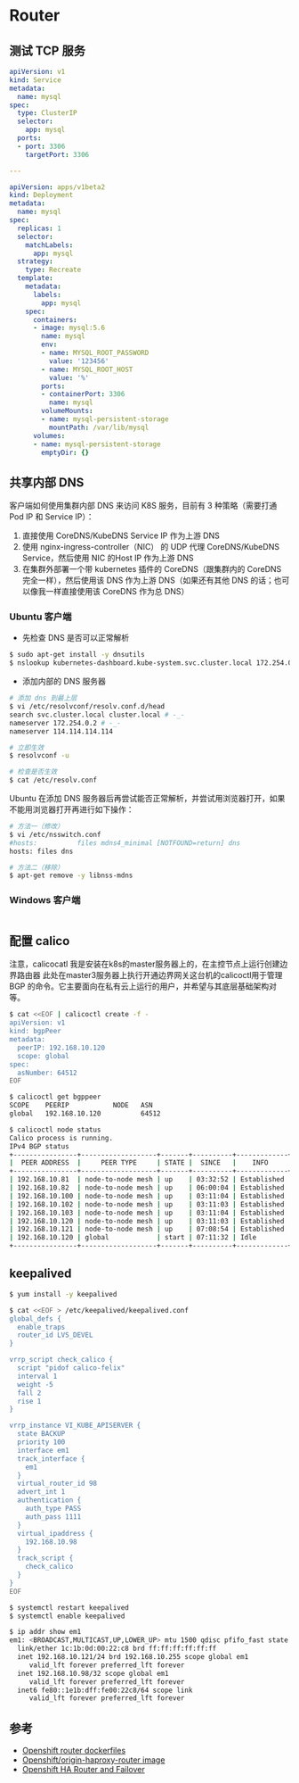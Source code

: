 # Router

## 测试 TCP 服务

```yaml
apiVersion: v1
kind: Service
metadata:
  name: mysql
spec:
  type: ClusterIP
  selector:
    app: mysql
  ports:
  - port: 3306
    targetPort: 3306

---

apiVersion: apps/v1beta2
kind: Deployment
metadata:
  name: mysql
spec:
  replicas: 1
  selector:
    matchLabels:
      app: mysql
  strategy:
    type: Recreate
  template:
    metadata:
      labels:
        app: mysql
    spec:
      containers:
      - image: mysql:5.6
        name: mysql
        env:
        - name: MYSQL_ROOT_PASSWORD
          value: '123456'
        - name: MYSQL_ROOT_HOST
          value: '%'
        ports:
        - containerPort: 3306
          name: mysql
        volumeMounts:
        - name: mysql-persistent-storage
          mountPath: /var/lib/mysql
      volumes:
      - name: mysql-persistent-storage
        emptyDir: {}
```

## 共享内部 DNS

客户端如何使用集群内部 DNS 来访问 K8S 服务，目前有 3 种策略（需要打通 Pod IP 和 Service IP）：

1. 直接使用 CoreDNS/KubeDNS Service IP 作为上游 DNS
2. 使用 nginx-ingress-controller（NIC） 的 UDP 代理 CoreDNS/KubeDNS Service，然后使用 NIC 的Host IP 作为上游 DNS
3. 在集群外部署一个带 kubernetes 插件的 CoreDNS（跟集群内的 CoreDNS 完全一样），然后使用该 DNS 作为上游 DNS（如果还有其他 DNS 的话；也可以像我一样直接使用该 CoreDNS 作为总 DNS）

### Ubuntu 客户端

* 先检查 DNS 是否可以正常解析

```bash
$ sudo apt-get install -y dnsutils
$ nslookup kubernetes-dashboard.kube-system.svc.cluster.local 172.254.0.2
```

* 添加内部的 DNS 服务器

```bash
# 添加 dns 到最上层
$ vi /etc/resolvconf/resolv.conf.d/head
search svc.cluster.local cluster.local # -_-
nameserver 172.254.0.2 # -_-
nameserver 114.114.114.114

# 立即生效
$ resolvconf -u

# 检查是否生效
$ cat /etc/resolv.conf
```

Ubuntu 在添加 DNS 服务器后再尝试能否正常解析，并尝试用浏览器打开，如果不能用浏览器打开再进行如下操作：

```bash
# 方法一（修改）
$ vi /etc/nsswitch.conf
#hosts:          files mdns4_minimal [NOTFOUND=return] dns
hosts: files dns

# 方法二（移除）
$ apt-get remove -y libnss-mdns
```

### Windows 客户端

```bash

```

## 配置 calico

注意，calicocatl 我是安装在k8s的master服务器上的，在主控节点上运行创建边界路由器
此处在master3服务器上执行开通边界网关这台机的calicoctl用于管理BGP 的命令。它主要面向在私有云上运行的用户，并希望与其底层基础架构对等。

```bash
$ cat <<EOF | calicoctl create -f -
apiVersion: v1
kind: bgpPeer
metadata:
  peerIP: 192.168.10.120
  scope: global
spec:
  asNumber: 64512
EOF

$ calicoctl get bgppeer
SCOPE    PEERIP           NODE   ASN
global   192.168.10.120          64512

$ calicoctl node status
Calico process is running.
IPv4 BGP status
+----------------+-------------------+-------+----------+-------------+
|  PEER ADDRESS  |     PEER TYPE     | STATE |  SINCE   |    INFO     |
+----------------+-------------------+-------+----------+-------------+
| 192.168.10.81  | node-to-node mesh | up    | 03:32:52 | Established |
| 192.168.10.82  | node-to-node mesh | up    | 06:00:04 | Established |
| 192.168.10.100 | node-to-node mesh | up    | 03:11:04 | Established |
| 192.168.10.102 | node-to-node mesh | up    | 03:11:03 | Established |
| 192.168.10.103 | node-to-node mesh | up    | 03:11:04 | Established |
| 192.168.10.120 | node-to-node mesh | up    | 03:11:03 | Established |
| 192.168.10.121 | node-to-node mesh | up    | 07:08:54 | Established |
| 192.168.10.120 | global            | start | 07:11:32 | Idle        |
+----------------+-------------------+-------+----------+-------------+
```

## keepalived

```bash
$ yum install -y keepalived
```

```bash
$ cat <<EOF > /etc/keepalived/keepalived.conf
global_defs {
  enable_traps
  router_id LVS_DEVEL
}

vrrp_script check_calico {
  script "pidof calico-felix"
  interval 1
  weight -5
  fall 2
  rise 1
}

vrrp_instance VI_KUBE_APISERVER {
  state BACKUP
  priority 100
  interface em1
  track_interface {
    em1
  }
  virtual_router_id 98
  advert_int 1
  authentication {
    auth_type PASS
    auth_pass 1111
  }
  virtual_ipaddress {
    192.168.10.98
  }
  track_script {
    check_calico
  }
}
EOF
```

```bash
$ systemctl restart keepalived
$ systemctl enable keepalived
```

```bash
$ ip addr show em1
em1: <BROADCAST,MULTICAST,UP,LOWER_UP> mtu 1500 qdisc pfifo_fast state UP qlen 1000
  link/ether 1c:1b:0d:00:22:c8 brd ff:ff:ff:ff:ff:ff
  inet 192.168.10.121/24 brd 192.168.10.255 scope global em1
     valid_lft forever preferred_lft forever
  inet 192.168.10.98/32 scope global em1
     valid_lft forever preferred_lft forever
  inet6 fe80::1e1b:dff:fe00:22c8/64 scope link
     valid_lft forever preferred_lft forever
```

## 参考

* [Openshift router dockerfiles](https://github.com/openshift/origin/tree/master/images/router)
* [Openshift/origin-haproxy-router image](https://hub.docker.com/r/openshift/origin-haproxy-router/)
* [Openshift HA Router and Failover](https://github.com/openshift/origin/tree/master/images/ipfailover/keepalived)